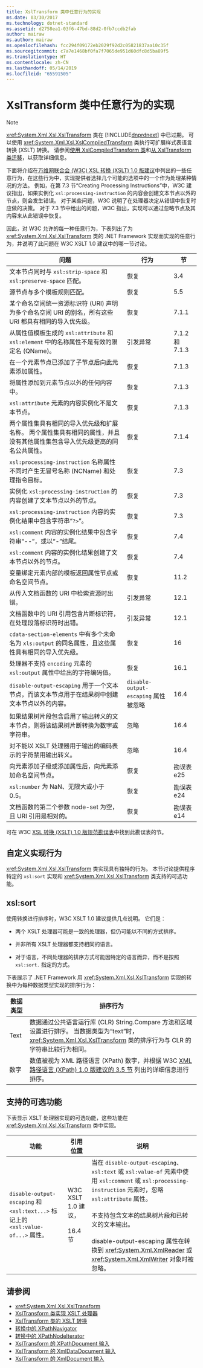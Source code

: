 ```yaml
---
title: XslTransform 类中任意行为的实现
ms.date: 03/30/2017
ms.technology: dotnet-standard
ms.assetid: d2758ea1-03f6-47bd-88d2-0fb7ccdb2fab
author: mairaw
ms.author: mairaw
ms.openlocfilehash: fcc294f09172eb2029f92d2c05821837aa10c35f
ms.sourcegitcommit: c7a7e1468bf0fa7f7065de951d60dfc8d5ba89f5
ms.translationtype: HT
ms.contentlocale: zh-CN
ms.lasthandoff: 05/14/2019
ms.locfileid: "65591505"
---
```

# <a name="implementation-of-discretionary-behaviors-in-the-xsltransform-class"></a>XslTransform 类中任意行为的实现

> [!NOTE]
> <xref:System.Xml.Xsl.XslTransform> 类在 [!INCLUDE[dnprdnext](../../../../includes/dnprdnext-md.md)] 中已过期。 可以使用 <xref:System.Xml.Xsl.XslCompiledTransform> 类执行可扩展样式表语言转换 (XSLT) 转换。 请参阅[使用 XslCompiledTransform 类](using-the-xslcompiledtransform-class.md)和[从 XslTransform 类迁移](migrating-from-the-xsltransform-class.md)，以获取详细信息。

下面将介绍在[万维网联合会 (W3C) XSL 转换 (XSLT) 1.0 版建议](https://www.w3.org/TR/1999/REC-xslt-19991116)中列出的一些任意行为，在这些行为中，实现提供者选择几个可能的选项中的一个作为处理某种情况的方法。 例如，在第 7.3 节“Creating Processing Instructions”中，W3C 建议指出，如果实例化 `xsl:processing-instruction` 的内容会创建文本节点以外的节点，则会发生错误。 对于某些问题，W3C 说明了在处理器决定从错误中恢复时应做的决策。 对于 7.3 节中给出的问题，W3C 指出，实现可以通过忽略节点及其内容来从此错误中恢复。

因此，对 W3C 允许的每一种任意行为，下表列出了为 <xref:System.Xml.Xsl.XslTransform> 类的 .NET Framework 实现而实现的任意行为，并说明了此问题在 W3C XSLT 1.0 建议中的哪一节讨论。

|问题|行为|节|
|-------------|--------------|-------------|
|文本节点同时与 `xsl:strip-space` 和 `xsl:preserve-space` 匹配。|恢复|3.4|
|源节点与多个模板规则匹配。|恢复|5.5|
|某个命名空间统一资源标识符 (URI) 声明为多个命名空间 URI 的别名，所有这些 URI 都具有相同的导入优先级。|恢复|7.1.1|
|从属性值模板生成的 `xsl:attribute` 和 `xsl:element` 中的名称属性不是有效的限定名 (QName)。|引发异常|7.1.2 和 7.1.3|
|在一个元素节点已添加了子节点后向此元素添加属性。|恢复|7.1.3|
|将属性添加到元素节点以外的任何内容中。|恢复|7.1.3|
|`xsl:attribute` 元素的内容实例化不是文本节点。|恢复|7.1.3|
|两个属性集具有相同的导入优先级和扩展名称。 两个属性集具有相同的属性，并且没有其他属性集包含导入优先级更高的同名公共属性。|恢复|7.1.4|
|`xsl:processing-instruction` 名称属性不同时产生无冒号名称 (NCName) 和处理指令目标。|恢复|7.3|
|实例化 `xsl:processing-instruction` 的内容创建了文本节点以外的节点。|恢复|7.3|
|`xsl:processing-instruction` 内容的实例化结果中包含字符串“`?>`”。|恢复|7.3|
|`xsl:comment` 内容的实例化结果中包含字符串“--”，或以“-”结尾。|恢复|7.4|
|`xsl:comment` 内容的实例化结果创建了文本节点以外的节点。|恢复|7.4|
|变量绑定元素内部的模板返回属性节点或命名空间节点。|恢复|11.2|
|从传入文档函数的 URI 中检索资源时出错。|引发异常|12.1|
|文档函数中的 URI 引用包含片断标识符，在处理段落标识符时出错。|引发异常|12.1|
|`cdata-section-elements` 中有多个未命名为 `xls:output` 的同名属性，且这些属性具有相同的导入优先级。|恢复|16|
|处理器不支持 `encoding` 元素的 `xsl:output` 属性中给出的字符编码值。|恢复|16.1|
|`disable-output-escaping` 用于一个文本节点，而该文本节点用于在结果树中创建文本节点以外的内容。|`disable-output-escaping` 属性被忽略|16.4|
|如果结果树片段包含启用了输出转义的文本节点，则将该结果树片断转换为数字或字符串。|忽略|16.4|
|对不能以 XSLT 处理器用于输出的编码表示的字符禁用输出转义。|忽略|16.4|
|向元素添加子级或添加属性后，向元素添加命名空间节点。|恢复|勘误表 e25|
|`xsl:number` 为 NaN、无限大或小于 0.5。|恢复|勘误表 e24|
|文档函数的第二个参数 node-set 为空，且 URI 引用是相对的。|恢复|勘误表 e14|

可在 W3C [XSL 转换 (XSLT) 1.0 版规范勘误表](https://www.w3.org/1999/11/REC-xslt-19991116-errata/)中找到此勘误表的节。

## <a name="custom-defined-implementation-behaviors"></a>自定义实现行为

<xref:System.Xml.Xsl.XslTransform> 类实现具有独特的行为。 本节讨论提供程序特定的 `xsl:sort` 实现和 <xref:System.Xml.Xsl.XslTransform> 类支持的可选功能。

## <a name="xslsort"></a>xsl:sort

使用转换进行排序时，W3C XSLT 1.0 建议提供几点说明。 它们是：

- 两个 XSLT 处理器可能是一致的处理器，但仍可能以不同的方式排序。

- 并非所有 XSLT 处理器都支持相同的语言。

- 对于语言，不同处理器的排序方式可能因特定的语言而异，而不是按照 `xsl:sort.` 指定的方式。

下表展示了 .NET Framework 用 <xref:System.Xml.Xsl.XslTransform> 实现的转换中为每种数据类型实现的排序行为：

|数据类型|排序行为|
|---------------|----------------------|
|Text|数据通过公共语言运行库 (CLR) String.Compare 方法和区域设置进行排序。 当数据类型为“text”时，<xref:System.Xml.Xsl.XslTransform> 类的排序行为与 CLR 的字符串比较行为相同。|
|数字|数值被视为 XML 路径语言 (XPath) 数字，并根据 W3C [XML 路径语言 (XPath) 1.0 版建议的 3.5 节](https://www.w3.org/TR/1999/REC-xpath-19991116/#numbers) 列出的详细信息进行排序。|

## <a name="optional-features-supported"></a>支持的可选功能

下表显示 XSLT 处理器实现的可选功能，这些功能在 <xref:System.Xml.Xsl.XslTransform> 类中实现。

|功能|引用位置|说明|
|-------------|------------------------|-----------|
|`disable-output-escaping` 和 `<xsl:text...>` 标记上的 `<xsl:value-of...>` 属性。|W3C XSLT 1.0 建议，<br /><br /> 16.4 节|当在 `disable-output-escaping`、`xsl:text` 或 `xsl:value-of` 元素中使用 `xsl:comment` 或 `xsl:processing-instruction` 元素时，忽略 `xsl:attribute` 属性。<br /><br /> 不支持包含文本的结果树片段和已转义的文本输出。<br /><br /> disable-output-escaping 属性在转换到 <xref:System.Xml.XmlReader> 或 <xref:System.Xml.XmlWriter> 对象时被忽略。|

## <a name="see-also"></a>请参阅

- <xref:System.Xml.Xsl.XslTransform>
- [XslTransform 类实现 XSLT 处理器](xsltransform-class-implements-the-xslt-processor.md)
- [XslTransform 类的 XSLT 转换](xslt-transformations-with-the-xsltransform-class.md)
- [转换中的 XPathNavigator](xpathnavigator-in-transformations.md)
- [转换中的 XPathNodeIterator](xpathnodeiterator-in-transformations.md)
- [XslTransform 的 XPathDocument 输入](xpathdocument-input-to-xsltransform.md)
- [XslTransform 的 XmlDataDocument 输入](xmldatadocument-input-to-xsltransform.md)
- [XslTransform 的 XmlDocument 输入](xmldocument-input-to-xsltransform.md)
